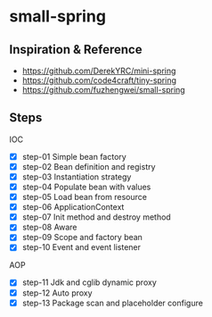 # small-spring

## Inspiration & Reference

- https://github.com/DerekYRC/mini-spring
- https://github.com/code4craft/tiny-spring
- https://github.com/fuzhengwei/small-spring

## Steps

IOC

- [x] step-01 Simple bean factory
- [x] step-02 Bean definition and registry
- [x] step-03 Instantiation strategy
- [x] step-04 Populate bean with values
- [x] step-05 Load bean from resource
- [x] step-06 ApplicationContext
- [x] step-07 Init method and destroy method
- [x] step-08 Aware
- [x] step-09 Scope and factory bean
- [x] step-10 Event and event listener

AOP

- [x] step-11 Jdk and cglib dynamic proxy
- [x] step-12 Auto proxy
- [x] step-13 Package scan and placeholder configure